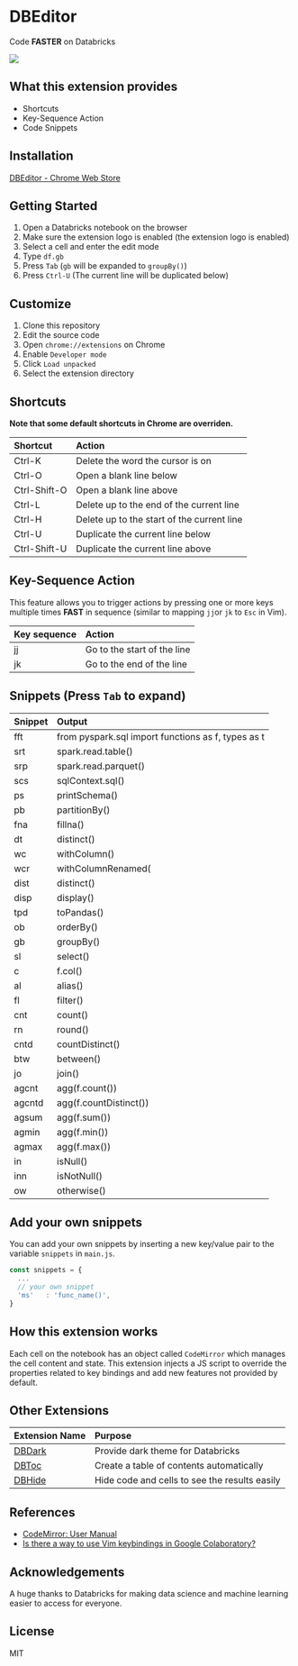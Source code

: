 # DBEditor

Code **FASTER** on Databricks

<kbd>
  <img src="https://user-images.githubusercontent.com/17039389/53938304-21371780-40f3-11e9-949e-00c38dddf488.gif">
</kbd>

## What this extension provides

- Shortcuts
- Key-Sequence Action
- Code Snippets

## Installation

[DBEditor - Chrome Web Store](https://chrome.google.com/webstore/detail/dbeditor/nlnifkmijjmmoaindmhbcdfinkcmfafj)

## Getting Started

1. Open a Databricks notebook on the browser
1. Make sure the extension logo is enabled (the extension logo is enabled)
1. Select a cell and enter the edit mode
1. Type `df.gb`
1. Press `Tab` (`gb` will be expanded to `groupBy()`)
1. Press `Ctrl-U` (The current line will be duplicated below)

## Customize

1. Clone this repository
1. Edit the source code
1. Open `chrome://extensions` on Chrome
1. Enable `Developer mode`
1. Click `Load unpacked`
1. Select the extension directory

## Shortcuts

**Note that some default shortcuts in Chrome are overriden.**

| Shortcut     | Action                                     |
| :----------- | :----------------------------------------- |
| Ctrl-K       | Delete the word the cursor is on           |
| Ctrl-O       | Open a blank line below                    |
| Ctrl-Shift-O | Open a blank line above                    |
| Ctrl-L       | Delete up to the end of the current line   |
| Ctrl-H       | Delete up to the start of the current line |
| Ctrl-U       | Duplicate the current line below           |
| Ctrl-Shift-U | Duplicate the current line above           |

## Key-Sequence Action

This feature allows you to trigger actions by pressing one or more keys multiple times **FAST** in sequence (similar to mapping `jj`or `jk` to `Esc` in Vim).

| Key sequence | Action                      |
| :----------- | :-------------------------- |
| jj           | Go to the start of the line |
| jk           | Go to the end of the line   |

## Snippets (Press `Tab` to expand)

| Snippet | Output                                             |
| :------ | :------------------------------------------------- |
| fft     | from pyspark.sql import functions as f, types as t |
| srt     | spark.read.table()                                 |
| srp     | spark.read.parquet()                               |
| scs     | sqlContext.sql()                                   |
| ps      | printSchema()                                      |
| pb      | partitionBy()                                      |
| fna     | fillna()                                           |
| dt      | distinct()                                         |
| wc      | withColumn()                                       |
| wcr     | withColumnRenamed(                                 |
| dist    | distinct()                                         |
| disp    | display()                                          |
| tpd     | toPandas()                                         |
| ob      | orderBy()                                          |
| gb      | groupBy()                                          |
| sl      | select()                                           |
| c       | f.col()                                            |
| al      | alias()                                            |
| fl      | filter()                                           |
| cnt     | count()                                            |
| rn      | round()                                            |
| cntd    | countDistinct()                                    |
| btw     | between()                                          |
| jo      | join()                                             |
| agcnt   | agg(f.count())                                     |
| agcntd  | agg(f.countDistinct())                             |
| agsum   | agg(f.sum())                                       |
| agmin   | agg(f.min())                                       |
| agmax   | agg(f.max())                                       |
| in      | isNull()                                           |
| inn     | isNotNull()                                        |
| ow      | otherwise()                                        |

## Add your own snippets

You can add your own snippets by inserting a new key/value pair to the variable `snippets` in `main.js`.

```js
const snippets = {
  ...
  // your own snippet
  'ms'   : 'func_name()',
}
```

## How this extension works

Each cell on the notebook has an object called `CodeMirror` which manages the cell content and state. This extension injects a JS script to override the properties related to key bindings and add new features not provided by default.

## Other Extensions

| Extension Name                             | Purpose                                       |
| :----------------------------------------- | :-------------------------------------------- |
| [DBDark](https://github.com/harupy/dbdark) | Provide dark theme for Databricks             |
| [DBToc](https://github.com/harupy/dbtoc)   | Create a table of contents automatically      |
| [DBHide](https://github.com/harupy/dbhide) | Hide code and cells to see the results easily |

## References

- [CodeMirror: User Manual](https://codemirror.net/doc/manual.html)
- [Is there a way to use Vim keybindings in Google Colaboratory?](https://stackoverflow.com/questions/48674326/is-there-a-way-to-use-vim-keybindings-in-google-colaboratory)

## Acknowledgements

A huge thanks to Databricks for making data science and machine learning easier to access for everyone.

## License

MIT
